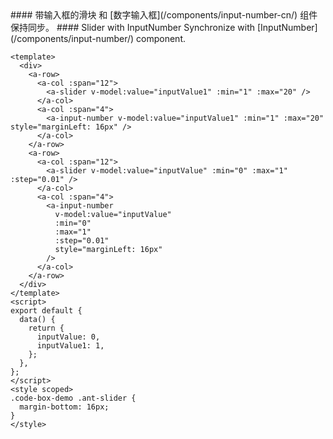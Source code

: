 <cn>
#### 带输入框的滑块
和 [数字输入框](/components/input-number-cn/) 组件保持同步。
</cn>

<us>
#### Slider with InputNumber
Synchronize with [InputNumber](/components/input-number/) component.
</us>

```vue
<template>
  <div>
    <a-row>
      <a-col :span="12">
        <a-slider v-model:value="inputValue1" :min="1" :max="20" />
      </a-col>
      <a-col :span="4">
        <a-input-number v-model:value="inputValue1" :min="1" :max="20" style="marginLeft: 16px" />
      </a-col>
    </a-row>
    <a-row>
      <a-col :span="12">
        <a-slider v-model:value="inputValue" :min="0" :max="1" :step="0.01" />
      </a-col>
      <a-col :span="4">
        <a-input-number
          v-model:value="inputValue"
          :min="0"
          :max="1"
          :step="0.01"
          style="marginLeft: 16px"
        />
      </a-col>
    </a-row>
  </div>
</template>
<script>
export default {
  data() {
    return {
      inputValue: 0,
      inputValue1: 1,
    };
  },
};
</script>
<style scoped>
.code-box-demo .ant-slider {
  margin-bottom: 16px;
}
</style>
```
